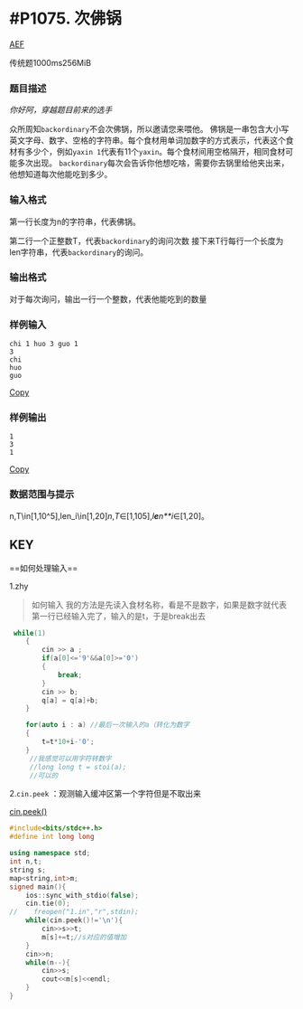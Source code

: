 # #P1075. 次佛锅

[A](http://202.120.222.93:8888/p/74?tid=638ac576da53427dd927d51b)[E](http://202.120.222.93:8888/p/25?tid=638ac576da53427dd927d51b)[F](http://202.120.222.93:8888/p/50?tid=638ac576da53427dd927d51b)

传统题1000ms256MiB



### 题目描述

*你好阿，穿越题目前来的选手*

众所周知`backordinary`不会次佛锅，所以邀请您来喂他。 佛锅是一串包含大小写英文字母、数字、空格的字符串。每个食材用单词加数字的方式表示，代表这个食材有多少个，例如`yaxin 1`代表有11个`yaxin`。每个食材间用空格隔开，相同食材可能多次出现。 `backordinary`每次会告诉你他想吃啥，需要你去锅里给他夹出来，他想知道每次他能吃到多少。

### 输入格式

第一行长度为n的字符串，代表佛锅。

第二行一个正整数T，代表`backordinary`的询问次数 接下来T行每行一个长度为len字符串，代表`backordinary`的询问。

### 输出格式

对于每次询问，输出一行一个整数，代表他能吃到的数量

### 样例输入

```none
chi 1 huo 3 guo 1
3
chi
huo
guo
```

[Copy](javascript:;)

### 样例输出

```none
1
3
1
```

[Copy](javascript:;)

### 数据范围与提示

n,T\in[1,10^5],len_i\in[1,20]*n*,*T*∈[1,105],*l**e**n**i*∈[1,20]。

## KEY

==如何处理输入==

1.zhy

>如何输入 我的方法是先读入食材名称，看是不是数字，如果是数字就代表第一行已经输入完了，输入的是t，于是break出去

~~~c++
 while(1)
    {
        cin >> a ;
        if(a[0]<='9'&&a[0]>='0')
        {
            break;
        }
        cin >> b;
        q[a] = q[a]+b;
    }

    for(auto i : a) //最后一次输入的a（转化为数字
    {
        t=t*10+i-'0';
    }
	 //我感觉可以用字符转数字
	 //long long t = stoi(a);
	 //可以的
~~~





2.`cin.peek` ：观测输入缓冲区第一个字符但是不取出来

[cin.peek()](https://blog.csdn.net/weixin_44162361/article/details/118971453?spm=1001.2101.3001.6650.5&utm_medium=distribute.pc_relevant.none-task-blog-2%7Edefault%7ECTRLIST%7ERate-5-118971453-blog-54667688.pc_relevant_3mothn_strategy_recovery&depth_1-utm_source=distribute.pc_relevant.none-task-blog-2%7Edefault%7ECTRLIST%7ERate-5-118971453-blog-54667688.pc_relevant_3mothn_strategy_recovery&utm_relevant_index=10)

~~~c++
#include<bits/stdc++.h>
#define int long long

using namespace std;
int n,t;
string s;
map<string,int>m;
signed main(){
	ios::sync_with_stdio(false);
    cin.tie(0);
//    freopen("1.in","r",stdin);
    while(cin.peek()!='\n'){
    	cin>>s>>t;
    	m[s]+=t;//s对应的值增加
	}
    cin>>n;
    while(n--){
    	cin>>s;
    	cout<<m[s]<<endl;
	}
}
~~~

